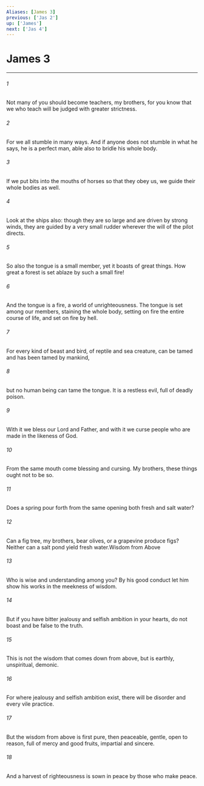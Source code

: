 ```yaml
---
Aliases: [James 3]
previous: ['Jas 2']
up: ['James']
next: ['Jas 4']
---
```

# James 3

***

 

###### 1 
Not many of you should become teachers, my brothers, for you know that we who teach will be judged with greater strictness. 
 

###### 2 
For we all stumble in many ways. And if anyone does not stumble in what he says, he is a perfect man, able also to bridle his whole body. 
 

###### 3 
If we put bits into the mouths of horses so that they obey us, we guide their whole bodies as well. 
 

###### 4 
Look at the ships also: though they are so large and are driven by strong winds, they are guided by a very small rudder wherever the will of the pilot directs. 
 

###### 5 
So also the tongue is a small member, yet it boasts of great things.
 How great a forest is set ablaze by such a small fire! 
 

###### 6 
And the tongue is a fire, a world of unrighteousness. The tongue is set among our members, staining the whole body, setting on fire the entire course of life, and set on fire by hell. 
 

###### 7 
For every kind of beast and bird, of reptile and sea creature, can be tamed and has been tamed by mankind, 
 

###### 8 
but no human being can tame the tongue. It is a restless evil, full of deadly poison. 
 

###### 9 
With it we bless our Lord and Father, and with it we curse people who are made in the likeness of God. 
 

###### 10 
From the same mouth come blessing and cursing. My brothers, these things ought not to be so. 
 

###### 11 
Does a spring pour forth from the same opening both fresh and salt water? 
 

###### 12 
Can a fig tree, my brothers, bear olives, or a grapevine produce figs? Neither can a salt pond yield fresh water.Wisdom from Above
 
 

###### 13 
Who is wise and understanding among you? By his good conduct let him show his works in the meekness of wisdom. 
 

###### 14 
But if you have bitter jealousy and selfish ambition in your hearts, do not boast and be false to the truth. 
 

###### 15 
This is not the wisdom that comes down from above, but is earthly, unspiritual, demonic. 
 

###### 16 
For where jealousy and selfish ambition exist, there will be disorder and every vile practice. 
 

###### 17 
But the wisdom from above is first pure, then peaceable, gentle, open to reason, full of mercy and good fruits, impartial and sincere. 
 

###### 18 
And a harvest of righteousness is sown in peace by those who make peace.
 
